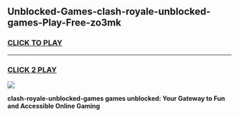 
## Unblocked-Games-clash-royale-unblocked-games-Play-Free-zo3mk
<h3>
<a href="https://premium76.site?title=clash-royale-unblocked-games&ref=10A">CLICK TO PLAY</a></h3>
<hr>

<h3>
<a href="https://premium76.site?title=clash-royale-unblocked-games&ref=10A">CLICK 2 PLAY</a>
  
</h3>

<a href="https://premium76.site?title=clash-royale-unblocked-games&ref=10A"><img src="https://clearcache.store/games.png"></a>


**clash-royale-unblocked-games games unblocked: Your Gateway to Fun and Accessible Online Gaming**
